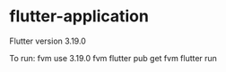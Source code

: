 # flutter-application
Flutter version 3.19.0


To run:
fvm use 3.19.0
fvm flutter pub get
fvm flutter run 
